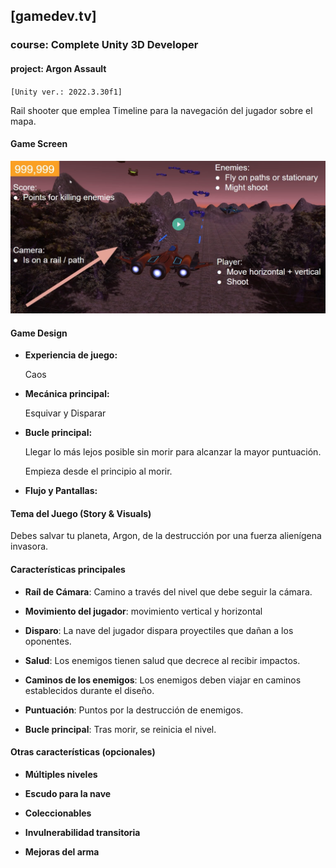 ## [gamedev.tv]

### course: Complete Unity 3D Developer

#### project: Argon Assault 

`[Unity ver.: 2022.3.30f1]`

Rail shooter que emplea Timeline para la navegación del jugador sobre el mapa.

#### Game Screen

<center>

![gameplay](Docs/gameplay.png)

</center>

#### Game Design

- **Experiencia de juego:**
 
  Caos

- **Mecánica principal:**

  Esquivar y Disparar

- **Bucle principal:**

  Llegar lo más lejos posible sin morir para alcanzar la mayor puntuación.

  Empieza desde el principio al morir.

- **Flujo y Pantallas:**

<center>


</center>

#### Tema del Juego (Story & Visuals)

Debes salvar tu planeta, Argon, de la destrucción por una fuerza alienígena invasora.

#### Características principales

- **Raíl de Cámara**: Camino a través del nivel que debe seguir la cámara.

- **Movimiento del jugador**: movimiento vertical y horizontal

- **Disparo**: La nave del jugador dispara proyectiles que dañan a los oponentes.

- **Salud**: Los enemigos tienen salud que decrece al recibir impactos.

- **Caminos de los enemigos**: Los enemigos deben viajar en caminos establecidos durante el diseño.

- **Puntuación**: Puntos por la destrucción de enemigos.

- **Bucle principal**: Tras morir, se reinicia el nivel.

#### Otras características (opcionales)

- **Múltiples niveles**

- **Escudo para la nave**

- **Coleccionables**

- **Invulnerabilidad transitoria**

- **Mejoras del arma**


